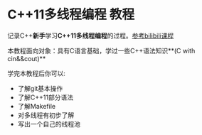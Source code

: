 # C++11多线程编程 教程

记录C++**新手**学习**C++11多线程编程**的过程。[参考bilibili课程](https://www.bilibili.com/video/BV1d841117SH/?p=3&spm_id_from=333.1007.top_right_bar_window_history.content.click)

本教程面向对象：具有C语言基础，学过一些C++语法知识**(C with cin&&cout)**

学完本教程后你可以:

- 了解git基本操作
- 了解C++11部分语法
- 了解Makefile
- 对多线程有初步了解
- 写出一个自己的线程池

